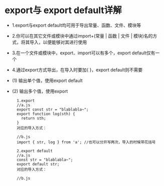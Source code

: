 # export与 export default详解 #

- 1.export与export default均可用于导出常量、函数、文件、模块等 
- 2.你可以在其它文件或模块中通过import+(常量 | 函数 | 文件 | 模块)名的方式，将其导入，以便能够对其进行使用 
- 3.在一个文件或模块中，export、import可以有多个，export default仅有一个 
- 4.通过export方式导出，在导入时要加{ }，export default则不需要

- (1) 输出单个值，使用export default
- (2) 输出多个值，使用export


        1.export
        //a.js
        export const str = "blablabla~";
        export function log(sth) { 
          return sth;
        }
        对应的导入方式：

        //b.js
        import { str, log } from 'a'; //也可以分开写两次，导入的时候带花括号

        2.export default
        //a.js
        const str = "blablabla~";
        export default str;
        对应的导入方式：

        //b.js

